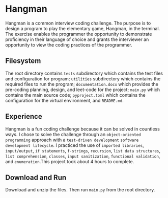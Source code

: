 # Hangman
Hangman is a common interview coding challenge. The purpose is to design a program to play the elementary game, Hangman, in the terminal. The exercise enables the programmer the opportunity to demonstrate proficiency in their language of choice and grants the interviewer an opportunity to view the coding practices of the programmer.

## Filesystem
The root directory contains `tests` subdirectory which contains the test files and configuration for program; `utilities` subdirectory which contains the required files to run the program; `documentation.docx` which provides the pre-coding planning, design, and leet-code for the project; `main.py` which contains the main source code; `pyproject.toml` which contains the configuration for the virtual environment, and `README.md`.

## Experience
Hangman is a fun coding challenge because it can be solved in countless ways. I chose to solve the challenge through an `object-oriented programming` approach with a `test-driven development` `software development lifecycle`. I practiced the use of `imported libraries`, `input/output`, `if statements`, `f-strings`, `recursion`, `list data structures`, `list comprehension`, `classes`, `input sanitization`, `functional validation`, and `enumeration`.This project took about 4 hours to complete.

## Download and Run
Download and unzip the files. Then run `main.py` from the root directory.
